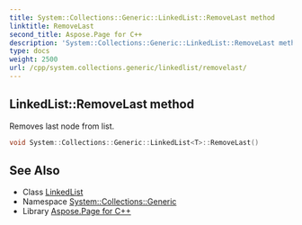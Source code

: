 ```yaml
---
title: System::Collections::Generic::LinkedList::RemoveLast method
linktitle: RemoveLast
second_title: Aspose.Page for C++
description: 'System::Collections::Generic::LinkedList::RemoveLast method. Removes last node from list in C++.'
type: docs
weight: 2500
url: /cpp/system.collections.generic/linkedlist/removelast/
---
```

## LinkedList::RemoveLast method


Removes last node from list.

```cpp
void System::Collections::Generic::LinkedList<T>::RemoveLast()
```


## See Also

* Class [LinkedList](../)
* Namespace [System::Collections::Generic](../../)
* Library [Aspose.Page for C++](../../../)
